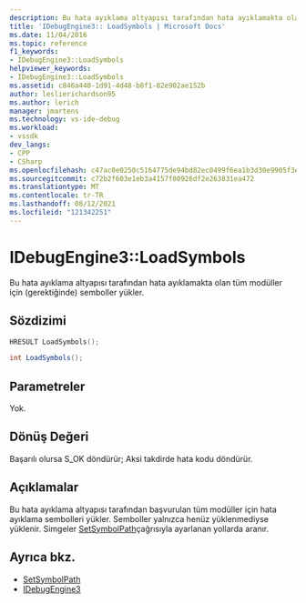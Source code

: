 ```yaml
---
description: Bu hata ayıklama altyapısı tarafından hata ayıklamakta olan tüm modüller için (gerektiğinde) semboller yükler.
title: 'IDebugEngine3:: LoadSymbols | Microsoft Docs'
ms.date: 11/04/2016
ms.topic: reference
f1_keywords:
- IDebugEngine3::LoadSymbols
helpviewer_keywords:
- IDebugEngine3::LoadSymbols
ms.assetid: c846a440-1d91-4d48-b8f1-82e902ae152b
author: leslierichardson95
ms.author: lerich
manager: jmartens
ms.technology: vs-ide-debug
ms.workload:
- vssdk
dev_langs:
- CPP
- CSharp
ms.openlocfilehash: c47ac0e0250c5164775de94bd82ec0499f6ea1b3d30e9905f3ec2b8fd7b32782
ms.sourcegitcommit: c72b2f603e1eb3a4157f00926df2e263831ea472
ms.translationtype: MT
ms.contentlocale: tr-TR
ms.lasthandoff: 08/12/2021
ms.locfileid: "121342251"
---
```

# <a name="idebugengine3loadsymbols"></a>IDebugEngine3::LoadSymbols
Bu hata ayıklama altyapısı tarafından hata ayıklamakta olan tüm modüller için (gerektiğinde) semboller yükler.

## <a name="syntax"></a>Sözdizimi

```cpp
HRESULT LoadSymbols();
```

```csharp
int LoadSymbols();
```

## <a name="parameters"></a>Parametreler
 Yok.

## <a name="return-value"></a>Dönüş Değeri
 Başarılı olursa S_OK döndürür; Aksi takdirde hata kodu döndürür.

## <a name="remarks"></a>Açıklamalar
 Bu hata ayıklama altyapısı tarafından başvurulan tüm modüller için hata ayıklama sembolleri yükler. Semboller yalnızca henüz yüklenmediyse yüklenir. Simgeler [SetSymbolPath](../../../extensibility/debugger/reference/idebugengine3-setsymbolpath.md)çağrısıyla ayarlanan yollarda aranır.

## <a name="see-also"></a>Ayrıca bkz.
- [SetSymbolPath](../../../extensibility/debugger/reference/idebugengine3-setsymbolpath.md)
- [IDebugEngine3](../../../extensibility/debugger/reference/idebugengine3.md)
